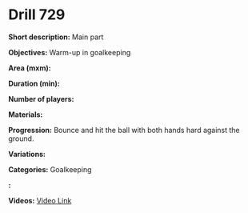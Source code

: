 # Drill 729

**Short description:**
Main part

**Objectives:**
Warm-up in goalkeeping

**Area (mxm):**


**Duration (min):**


**Number of players:**


**Materials:**


**Progression:**
Bounce and hit the ball with both hands hard against the ground.

**Variations:**


**Categories:**
Goalkeeping

**:**


**Videos:**
[Video Link](https://www.youtube.com/embed/mt_z1gz1ol0)

